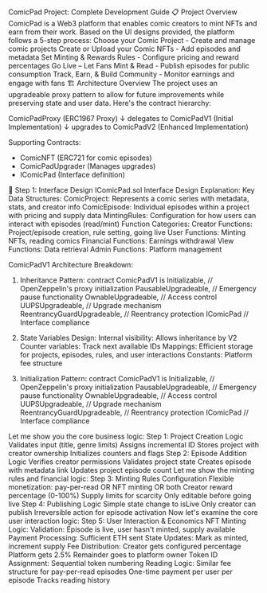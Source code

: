 ComicPad Project: Complete Development Guide
📋 Project Overview
ComicPad is a Web3 platform that enables comic creators to mint NFTs and earn from their work. Based on the UI designs provided, the platform follows a 5-step process:
Choose your Comic Project - Create and manage comic projects
Create or Upload your Comic NFTs - Add episodes and metadata
Set Minting & Rewards Rules - Configure pricing and reward percentages
Go Live – Let Fans Mint & Read - Publish episodes for public consumption
Track, Earn, & Build Community - Monitor earnings and engage with fans
🏗️ Architecture Overview
The project uses an upgradeable proxy pattern to allow for future improvements while preserving state and user data. Here's the contract hierarchy:

ComicPadProxy (ERC1967 Proxy)
    ↓ delegates to
ComicPadV1 (Initial Implementation)
    ↓ upgrades to
ComicPadV2 (Enhanced Implementation)

Supporting Contracts:
- ComicNFT (ERC721 for comic episodes)
- ComicPadUpgrader (Manages upgrades)
- IComicPad (Interface definition)

📝 Step 1: Interface Design
IComicPad.sol
Interface Design Explanation:
Key Data Structures:
ComicProject: Represents a comic series with metadata, stats, and creator info
ComicEpisode: Individual episodes within a project with pricing and supply data
MintingRules: Configuration for how users can interact with episodes (read/mint)
Function Categories:
Creator Functions: Project/episode creation, rule setting, going live
User Functions: Minting NFTs, reading comics
Financial Functions: Earnings withdrawal
View Functions: Data retrieval
Admin Functions: Platform management

ComicPadV1 Architecture Breakdown:
1. Inheritance Pattern:
contract ComicPadV1 is 
    Initializable,           // OpenZeppelin's proxy initialization
    PausableUpgradeable,     // Emergency pause functionality
    OwnableUpgradeable,      // Access control
    UUPSUpgradeable,        // Upgrade mechanism
    ReentrancyGuardUpgradeable, // Reentrancy protection
    IComicPad               // Interface compliance

2. State Variables Design:
Internal visibility: Allows inheritance by V2
Counter variables: Track next available IDs
Mappings: Efficient storage for projects, episodes, rules, and user interactions
Constants: Platform fee structure

3. Initialization Pattern:
contract ComicPadV1 is 
    Initializable,           // OpenZeppelin's proxy initialization
    PausableUpgradeable,     // Emergency pause functionality
    OwnableUpgradeable,      // Access control
    UUPSUpgradeable,        // Upgrade mechanism
    ReentrancyGuardUpgradeable, // Reentrancy protection
    IComicPad               // Interface compliance

Let me show you the core business logic:
Step 1: Project Creation Logic
Validates input (title, genre limits)
Assigns incremental ID
Stores project with creator ownership
Initializes counters and flags
Step 2: Episode Addition Logic
Verifies creator permissions
Validates project state
Creates episode with metadata link
Updates project episode count
Let me show the minting rules and financial logic:
Step 3: Minting Rules Configuration
Flexible monetization: pay-per-read OR NFT minting OR both
Creator reward percentage (0-100%)
Supply limits for scarcity
Only editable before going live
Step 4: Publishing Logic
Simple state change to isLive
Only creator can publish
Irreversible action for episode activation
Now let's examine the core user interaction logic:
Step 5: User Interaction & Economics
NFT Minting Logic:
Validation: Episode is live, user hasn't minted, supply available
Payment Processing: Sufficient ETH sent
State Updates: Mark as minted, increment supply
Fee Distribution:
Creator gets configured percentage
Platform gets 2.5%
Remainder goes to platform owner
Token ID Assignment: Sequential token numbering
Reading Logic:
Similar fee structure for pay-per-read episodes
One-time payment per user per episode
Tracks reading history